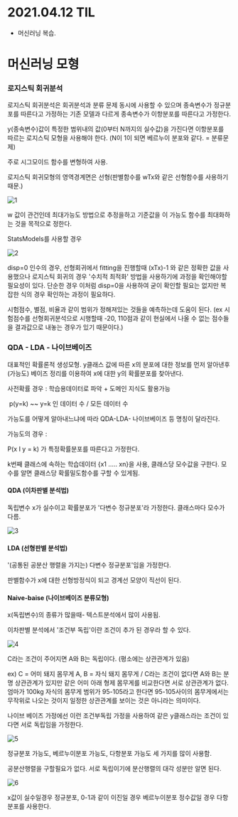 # 2021.04.12 TIL

- 머신러닝 복습.



# 머신러닝 모형

### 로지스틱 회귀분석



로지스틱 회귀분석은 회귀분석과 분류 문제 동시에 사용할 수 있으며 종속변수가 정규분포를 따른다고 가정하는 기존 모델과 다르게 종속변수가 이항분포를 따른다고 가정한다.

y(종속변수)값이 특정한 범위내의 값(0부터 N까지의 실수값)을 가진다면 이항분포를 따르는 로지스틱 모형을 사용해야 한다. (N이 1이 되면 베르누이 분포와 같다. = 분류문제)

주로 시그모이드 함수를 변형하여 사용. 

로지스틱 회귀모형의 영역경계면은 선형(판별함수를 wTx와 같은 선형함수를 사용하기 때문.)

![1](https://user-images.githubusercontent.com/77723966/114378078-4d6ecd80-9bc2-11eb-8c02-7c479a47402e.PNG)

w 값이 관건인데 최대가능도 방법으로 추정을하고 기준값을 이 가능도 함수를 최대화하는 것을 목적으로 정한다.



StatsModels를 사용할 경우

![2](https://user-images.githubusercontent.com/77723966/114378092-52338180-9bc2-11eb-8be7-6106ca7e41a5.PNG)

disp=0 인수의 경우, 선형회귀에서 fitting을 진행할때 (xTx)-1 와 같은 정확한 값을 사용했으나 로지스틱 회귀의 경우 '수치적 최적화' 방법을 사용하기에 과정을 확인해야할 필요성이 있다. 단순한 경우 이처럼 disp=0을 사용하여 굳이 확인할 필요는 없지만 복잡한 식의 경우 확인하는 과정이 필요하다. 

시험점수, 별점, 비율과 같이 범위가 정해져있는 것들을 예측하는데 도움이 된다. (ex 시험점수를 선형회귀분석으로 시행할때 -20, 110점과 같이 현실에서 나올 수 없는 점수들을 결과값으로 내놓는 경우가 있기 때문이다.)



### QDA - LDA - 나이브베이즈

대표적인 확률론적 생성모형. y클래스 값에 따른 x의 분포에 대한 정보를 먼저 알아낸후 (가능도) 베이즈 정리를 이용하여 x에 대한 y의 확률분포를 찾아낸다. 



사전확률 경우 : 학습용데이터로 파악 + 도메인 지식도 활용가능 

​							p(y=k)  ~~ y=k 인 데이터 수 / 모든 데이터 수



가능도를 어떻게 알아내느냐에 따라 QDA-LDA- 나이브베이즈 등 명칭이 달라진다.

가능도의 경우 : 

P(x Ι y = k) 가 특정확률분포를 따른다고 가정한다. 

k번째 클래스에 속하는 학습데이터 {x1 ..... xn}을 사용, 클래스당 모수값을 구한다.  모수를 알면 클래스당 확률밀도함수를 구할 수 있게됨.

#### QDA (이차판별 분석법)

독립변수 x가 실수이고 확률분포가 '다변수 정규분포'라 가정한다. 클래스마다 모수가 다름.

![3](https://user-images.githubusercontent.com/77723966/114378115-595a8f80-9bc2-11eb-9206-d9e05a67230e.PNG)

#### LDA (선형판별 분석법)

'(공통된 공분산 행렬을 가지는) 다변수 정규분포'임을 가정한다. 

판별함수가 x에 대한 선형방정식이 되고 경계선 모양이 직선이 된다.



#### Naive-baise (나이브베이즈 분류모형)

x(독립변수)의 종류가 많을때- 텍스트분석에서 많이 사용됨.

이차판별 분석에서 '조건부 독립'이란 조건이 추가 된 경우라 할 수 있다. 

![4](https://user-images.githubusercontent.com/77723966/114378145-61b2ca80-9bc2-11eb-900a-e44210ad4551.PNG)

C라는 조건이 주어지면 A와 B는 독립이다. (평소에는 상관관계가 있음)

ex) C = 어미 돼지 몸무게 A, B = 자식 돼지 몸무게 / C라는 조건이 없다면 A와 B는 분명 상관관계가 있지만 같은 어미 아래 형제 몸무게를 비교한다면 서로 상관관계가 없다. 엄마가 100kg 자식의 몸무게 범위가 95-105라고 한다면 95-105사이의 몸무게에서는 무작위로 나오는 것이지 일정한 상관관계를 보이는 것은 아니라는 의미이다. 

나이브 베이즈 가정에선 이런 조건부독립 가정을 사용하여 같은 y클래스라는 조건이 있다면 서로 독립임을 가정한다. 

![5](https://user-images.githubusercontent.com/77723966/114378162-65dee800-9bc2-11eb-8501-c05e23a82b84.PNG)

정규분포 가능도, 베르누이분포 가능도, 다항분포 가능도 세 가지를 많이 사용함.

공분산행렬을 구할필요가 없다. 서로 독립이기에 분산행렬의 대각 성분만 알면 된다. 


![6](https://user-images.githubusercontent.com/77723966/114378179-6aa39c00-9bc2-11eb-9066-fe031e47f30a.PNG)

x값이 실수일경우 정규분포, 0-1과 같이 이진일 경우 베르누이분포 정수값일 경우 다항분포를 사용한다. 
